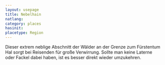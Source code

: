 ```yaml
---
layout: usepage
title: Nebelhain
natlang:
category: places
hasinit:
placetype: Region
---
```


Dieser extrem neblige Abschnitt der Wälder an der Grenze zum Fürstentum Hal sorgt bei Reisenden für große Verwirrung.
Sollte man keine Laterne oder Fackel dabei haben, ist es besser direkt wieder umzukehren.